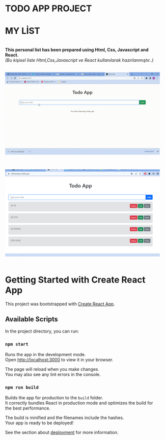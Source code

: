 # TODO APP PROJECT

# MY LİST
<br/>   
<b>This personal list has been prepared using Html, Css, Javascript and React. </b>
</br>
<i>(Bu kişisel liste Html,Css,Javascript ve React kullanılarak hazırlanmıştır..)</i>
</br>

<br/>

![](https://github.com/MFKORKMAZ42/MFK-TODO-APP/blob/master/TODO-APP.gif)

<br/>

<img src="https://github.com/MFKORKMAZ42/MFK-TODO-APP/blob/master/src/Ekran%20G%C3%B6r%C3%BCnt%C3%BCs%C3%BC%20(7).png"/><br/>
 <br/>




# Getting Started with Create React App

This project was bootstrapped with [Create React App](https://github.com/facebook/create-react-app).

## Available Scripts

In the project directory, you can run:

### `npm start`

Runs the app in the development mode.\
Open [http://localhost:3000](http://localhost:3000) to view it in your browser.

The page will reload when you make changes.\
You may also see any lint errors in the console.


### `npm run build`

Builds the app for production to the `build` folder.\
It correctly bundles React in production mode and optimizes the build for the best performance.

The build is minified and the filenames include the hashes.\
Your app is ready to be deployed!

See the section about [deployment](https://facebook.github.io/create-react-app/docs/deployment) for more information.
